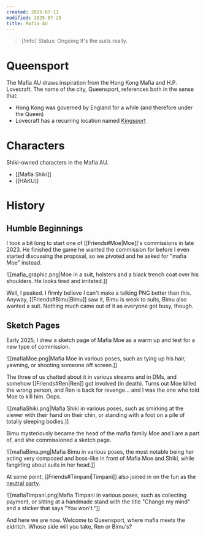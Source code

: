 ```yaml
---
created: 2025-07-11
modified: 2025-07-25
title: Mafia AU
---
```

> [!info] Status: Ongoing
> It's the suits really.

# Queensport
The Mafia AU draws inspiration from the Hong Kong Mafia and H.P. Lovecraft. The name of the city, Queensport, references both in the sense that:
- Hong Kong was governed by England for a while (and therefore under the Queen)
- Lovecraft has a recurring location named [Kingsport](https://en.wikipedia.org/wiki/Lovecraft_Country#Kingsport)

# Characters
Shiki-owned characters in the Mafia AU.
- [[Mafia Shiki]]
- [[HAKU]]
# History
## Humble Beginnings
I took a bit long to start one of [[Friends#Moe|Moe]]'s commissions in late 2023. He finished the game he wanted the commission for before I even started discussing the proposal, so we pivoted and he asked for "mafia Moe" instead.

![[mafia_graphic.png|Moe in a suit, holsters and a black trench coat over his shoulders. He looks tired and irritated.]]

Well, I peaked. I firmly believe I can't make a talking PNG better than this. Anyway, [[Friends#Bimu|Bimu]] saw it, Bimu is weak to suits, Bimu also wanted a suit. Nothing much came out of it as everyone got busy, though.

## Sketch Pages
Early 2025, I drew a sketch page of Mafia Moe as a warm up and test for a new type of commission.

![[mafiaMoe.png|Mafia Moe in various poses, such as tying up his hair, yawning, or shooting someone off screen.]]

The three of us chatted about it in various streams and in DMs, and somehow [[Friends#Ren|Ren]] got involved (in death). Turns out Moe killed the wrong person, and Ren is back for revenge... and I was the one who told Moe to kill him. Oops.

![[mafiaShiki.png|Mafia Shiki in various poses, such as smirking at the viewer with their hand on their chin, or standing with a foot on a pile of totally sleeping bodies.]]

Bimu mysteriously became the head of the mafia family Moe and I are a part of, and she commissioned a sketch page.

![[mafiaBimu.png|Mafia Bimu in various poses, the most notable being her acting very composed and boss-like in front of Mafia Moe and Shiki, while fangirling about suits in her head.]]

At some point, [[Friends#Timpani|Timpani]] also joined in on the fun as the [neutral party](https://wiki.timpaniumbra.xyz/AU-Showcase---Mafia/OC-Showcase---Mafia-Timpani).

![[mafiaTimpani.png|Mafia Timpani in various poses, such as collecting payment, or sitting at a handmade stand with the title "Change my mind" and a sticker that says "You won't."]]

And here we are now. Welcome to Queensport, where mafia meets the eldritch. Whose side will you take, Ren or Bimu's?